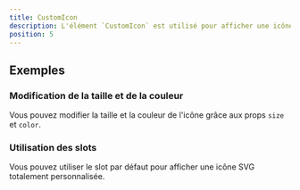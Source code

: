 ```yaml
---
title: CustomIcon
description: L'élément `CustomIcon` est utilisé pour afficher une icône personnalisée parmi celles définies dans les options de Vue Dot.
position: 5
---
```


<doc-tabs light>

<doc-tab-item label="Utilisation">
<doc-usage name="custom-icon"></doc-usage>

## Exemples

### Modification de la taille et de la couleur

Vous pouvez modifier la taille et la couleur de l'icône grâce aux props `size` et `color`.

<doc-example file="custom-icon/custom-icon-size-color"></doc-example>

### Utilisation des slots

Vous pouvez utiliser le slot par défaut pour afficher une icône SVG totalement personnalisée.

<doc-example file="custom-icon/custom-icon-slot"></doc-example>

</doc-tab-item>

<doc-tab-item label="API">
<doc-api name="custom-icon"></doc-api>
</doc-tab-item>

</doc-tabs>
